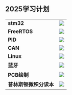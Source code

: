 ## 2025学习计划

|                        |                                       |
|------------------------|---------------------------------------|
| **stm32**              |  ![](https://geps.dev/progress/80)    |
| **FreeRTOS**           |  ![](https://geps.dev/progress/80)    |
| **PID**                |  ![](https://geps.dev/progress/80)    |
| **CAN**                |  ![](https://geps.dev/progress/80)    |
| **Linux**              |  ![](https://geps.dev/progress/80)    |
| **蓝牙**               |  ![](https://geps.dev/progress/80)    |
| **PCB绘制**            |  ![](https://geps.dev/progress/80)    |
| **普林斯顿微积分读本** | ![](https://geps.dev/progress/80)     |

